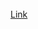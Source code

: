 <br>
<script>
  $(function(){
      $(".element").typed({
        strings: ["One of our friends have created an admin login system and he believes it is unbeatable.", "Its your job to proove him wrong."],
        typeSpeed: 40
      });
  });
</script>
<div class="element"></div>
<a href='/question/form/index.html'>Link</a>